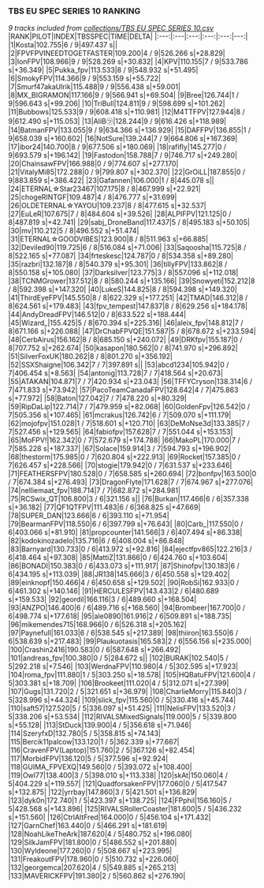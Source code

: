 ### TBS EU SPEC SERIES 10 RANKING
*9 tracks included from [collections/TBS EU SPEC SERIES 10.csv](/collections/TBS%20EU%20SPEC%20SERIES%2010.csv)*
|RANK|PILOT|INDEX|TBSSPEC|TIME|DELTA|
|:---:|:---|:---:|:---:|:---:|---:|
|1|Kosta|102.755|6 / 9|497.437 s||
|2|FPVFPVINEEDTOGETFASTER|109.200|4 / 9|526.266 s|+28.829|
|3|IonFPV|108.966|9 / 9|528.269 s|+30.832|
|4|KPV|110.155|7 / 9|533.786 s|+36.349|
|5|Pukka_fpv|113.533|8 / 9|548.932 s|+51.495|
|6|SmokyFPV|114.366|9 / 9|553.159 s|+55.722|
|7|Smurf47akaUlrik|115.488|9 / 9|556.438 s|+59.001|
|8|MX_BIGRAMON|117.166|9 / 9|566.941 s|+69.504|
|9|Bree|126.744|1 / 9|596.643 s|+99.206|
|10|TriBull|124.811|9 / 9|598.699 s|+101.262|
|11|Bubbows|125.533|9 / 9|608.418 s|+110.981|
|12|M4TTFPV|127.944|8 / 9|612.490 s|+115.053|
|13|AliB㋡|128.244|9 / 9|616.426 s|+118.989|
|14|BatmanFPV|133.055|9 / 9|634.366 s|+136.929|
|15|DAFFPV|136.855|1 / 9|658.039 s|+160.602|
|16|NotSure|139.244|7 / 9|664.806 s|+167.369|
|17|ibor24|140.700|8 / 9|677.506 s|+180.069|
|18|rafifly|145.277|0 / 9|693.579 s|+196.142|
|19|Fastodon|158.788|7 / 9|746.717 s|+249.280|
|20|ChainsawFPV|166.988|0 / 9|774.607 s|+277.170|
|21|VitalyMi85|172.288|0 / 9|799.807 s|+302.370|
|22|GrOiLL|187.855|0 / 9|883.859 s|+386.422|
|23|Gafannen|106.000|1 / 8|445.078 s||
|24|ETERNAL☆Star23467|107.175|8 / 8|467.999 s|+22.921|
|25|chogeRINTGF|109.487|4 / 8|476.777 s|+31.699|
|26|OLDETERNAL☆YAYOU|109.237|8 / 8|477.615 s|+32.537|
|27|EuLeR|107.675|7 / 8|484.604 s|+39.526|
|28|ALPIFPV|121.125|0 / 8|487.819 s|+42.741|
|29|sabj_DroneBand|117.437|5 / 8|495.183 s|+50.105|
|30|mv|110.212|5 / 8|496.552 s|+51.474|
|31|ETERNAL☆GOODVIBES|123.900|8 / 8|511.963 s|+66.885|
|32|Deviled90|119.725|6 / 8|516.084 s|+71.006|
|33|Saqoosha|115.725|8 / 8|522.165 s|+77.087|
|34|frteskesc|124.787|0 / 8|534.358 s|+89.280|
|35|razbri|132.187|8 / 8|540.379 s|+95.301|
|36|tillyFPV|133.862|8 / 8|550.158 s|+105.080|
|37|Darksilver|123.775|3 / 8|557.096 s|+112.018|
|38|TCNMGrower|137.512|8 / 8|580.244 s|+135.166|
|39|Snowyeti|152.212|8 / 8|592.398 s|+147.320|
|40|LukeS|144.825|8 / 8|594.398 s|+149.320|
|41|ThirdEyeFPV|145.550|8 / 8|622.329 s|+177.251|
|42|TMAD|146.312|8 / 8|624.561 s|+179.483|
|43|fpv_tempest|147.837|8 / 8|629.256 s|+184.178|
|44|AndyDreadFPV|146.512|0 / 8|633.522 s|+188.444|
|45|Wizard_|155.425|5 / 8|670.394 s|+225.316|
|46|aleix_fpv|148.812|7 / 8|671.166 s|+226.088|
|47|DrChabFPVQE|151.587|5 / 8|678.672 s|+233.594|
|48|CerbAirus|156.162|8 / 8|685.150 s|+240.072|
|49|DRKfpv|155.187|0 / 8|707.752 s|+262.674|
|50|kasapon|180.562|0 / 8|741.970 s|+296.892|
|51|SilverFoxUK|180.262|8 / 8|801.270 s|+356.192|
|52|SSXShaigne|106.342|7 / 7|397.891 s||
|53|abcd1234|105.942|0 / 7|406.454 s|+8.563|
|54|antonig|113.728|7 / 7|418.564 s|+20.673|
|55|ATAKAN|104.871|7 / 7|420.934 s|+23.043|
|56|TFFYCryson|138.314|6 / 7|471.833 s|+73.942|
|57|PacoTeamCanadaFPV|128.642|4 / 7|475.863 s|+77.972|
|58|Baton|127.042|7 / 7|478.220 s|+80.329|
|59|RipDaLip|122.714|7 / 7|479.959 s|+82.068|
|60|GoldenFpv|126.542|0 / 7|505.356 s|+107.465|
|61|mcrakus|126.742|6 / 7|509.070 s|+111.179|
|62|mojofpv|151.028|1 / 7|518.601 s|+120.710|
|63|DeMoNse3d|133.385|7 / 7|527.456 s|+129.565|
|64|fabiofpv|157.628|7 / 7|551.044 s|+153.153|
|65|MoFPV!|162.342|0 / 7|572.679 s|+174.788|
|66|MakoPL|170.000|7 / 7|585.228 s|+187.337|
|67|Solace|159.914|3 / 7|594.793 s|+196.902|
|68|thestorm|175.985|0 / 7|620.804 s|+222.913|
|69|Rocket|157.385|0 / 7|626.457 s|+228.566|
|70|stogie|179.942|0 / 7|631.537 s|+233.646|
|71|FEATHERSFPV|180.528|0 / 7|658.585 s|+260.694|
|72|bonfpv|163.500|0 / 7|674.384 s|+276.493|
|73|DragonFlyte|171.628|7 / 7|674.967 s|+277.076|
|74|nelliemaat_fpv|188.714|7 / 7|682.872 s|+284.981|
|75|RCSwix_QT|106.800|3 / 6|321.156 s||
|76|Burkan|117.466|6 / 6|357.338 s|+36.182|
|77|QF1QTFPV|111.483|6 / 6|368.825 s|+47.669|
|78|SUPER_DAN|123.666|6 / 6|393.110 s|+71.954|
|79|BearmanFPV|118.550|6 / 6|397.799 s|+76.643|
|80|Carb_|117.550|0 / 6|403.066 s|+81.910|
|81|propcounter|141.566|3 / 6|407.494 s|+86.338|
|82|kodokinozadelo|135.716|6 / 6|408.004 s|+86.848|
|83|Barnyard|130.733|0 / 6|413.972 s|+92.816|
|84|ejectfpv865|122.216|3 / 6|418.464 s|+97.308|
|85|MattiZ|131.866|0 / 6|424.760 s|+103.604|
|86|BONADI|150.383|0 / 6|433.073 s|+111.917|
|87|Shinofpv|130.183|6 / 6|434.195 s|+113.039|
|88|JR138|145.666|3 / 6|450.558 s|+129.402|
|89|einknopf|150.466|4 / 6|450.658 s|+129.502|
|90|RobSi|162.933|0 / 6|461.302 s|+140.146|
|91|HERCULESFPV|143.433|2 / 6|480.689 s|+159.533|
|92|geordil|166.116|3 / 6|489.660 s|+168.504|
|93|ANZPO|146.400|6 / 6|489.716 s|+168.560|
|94|Brombeer|167.700|0 / 6|498.774 s|+177.618|
|95|ale0890|161.916|2 / 6|509.891 s|+188.735|
|96|mikemendes715|168.966|0 / 6|526.318 s|+205.162|
|97|Paynefull|161.033|6 / 6|538.545 s|+217.389|
|98|thiiron|163.550|6 / 6|538.639 s|+217.483|
|99|Plaukuotasis|165.583|2 / 6|556.156 s|+235.000|
|100|Crashin2416|190.583|0 / 6|587.648 s|+266.492|
|101|andreas_fpv|100.380|0 / 5|284.672 s||
|102|BURAK|102.540|5 / 5|292.218 s|+7.546|
|103|WerdnaFPV|110.980|4 / 5|302.595 s|+17.923|
|104|roma_fpv|111.880|1 / 5|303.250 s|+18.578|
|105|HQBatuFPV|121.600|4 / 5|303.381 s|+18.709|
|106|Brookeet|111.020|4 / 5|312.071 s|+27.399|
|107|Gugs|131.720|2 / 5|321.651 s|+36.979|
|108|CharlieMorry|115.840|3 / 5|328.996 s|+44.324|
|109|slick_fpv|115.560|0 / 5|330.416 s|+45.744|
|110|saft57|127.520|5 / 5|336.097 s|+51.425|
|111|NelisFPV|133.520|3 / 5|338.206 s|+53.534|
|112|RIVALSMixedSignals|119.000|5 / 5|339.800 s|+55.128|
|113|StDuck|139.900|4 / 5|356.618 s|+71.946|
|114|SzeryfxD|132.780|5 / 5|358.815 s|+74.143|
|115|Bercik11palcow|133.120|1 / 5|362.339 s|+77.667|
|116|CravenFPV(Laptop)|151.760|2 / 5|367.126 s|+82.454|
|117|MorbidFPV|136.120|5 / 5|377.596 s|+92.924|
|118|GUIMA_FPVEXQ|149.560|0 / 5|393.072 s|+108.400|
|119|Owl77|138.400|3 / 5|398.010 s|+113.338|
|120|skAt|150.060|4 / 5|404.229 s|+119.557|
|121|QuadforsakenFPV|177.060|0 / 5|417.547 s|+132.875|
|122|yrrbay|147.860|3 / 5|421.501 s|+136.829|
|123|dyk0n|172.740|1 / 5|423.397 s|+138.725|
|124|FPphil|156.160|5 / 5|428.568 s|+143.896|
|125|RIVALSRollerCoaster|181.600|5 / 5|436.232 s|+151.560|
|126|CtrlAltFred|164.000|0 / 5|456.104 s|+171.432|
|127|GarnChef|163.440|0 / 5|466.291 s|+181.619|
|128|NoahLikeTheArk|187.620|4 / 5|480.752 s|+196.080|
|129|SilkJamFPV|181.800|0 / 5|486.552 s|+201.880|
|130|Wyldeone|177.260|0 / 5|508.667 s|+223.995|
|131|FreakoutFPV|178.960|0 / 5|510.732 s|+226.060|
|132|georgemca|207.620|4 / 5|549.885 s|+265.213|
|133|MAVERICKFPV|191.380|2 / 5|560.862 s|+276.190|
